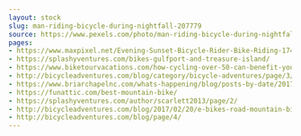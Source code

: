 ```yaml
---
layout: stock
slug: man-riding-bicycle-during-nightfall-207779
source: https://www.pexels.com/photo/man-riding-bicycle-during-nightfall-207779/
pages:
- https://www.maxpixel.net/Evening-Sunset-Bicycle-Rider-Bike-Riding-1740730
- https://splashyventures.com/bikes-gulfport-and-treasure-island/
- https://www.biketourvacations.com/how-cycling-over-50-can-benefit-your-lifestyle/
- http://bicycleadventures.com/blog/category/bicycle-adventures/page/3/
- https://www.briarchapelnc.com/whats-happening/blog/posts-by-date/2017/may/the-night-riders/
- https://funattic.com/best-mountain-bike/
- https://splashyventures.com/author/scarlett2013/page/2/
- http://bicycleadventures.com/blog/2017/02/20/e-bikes-road-mountain-bikes-which-is-best-bicycle-tour/
- http://bicycleadventures.com/blog/page/4/
---
```

